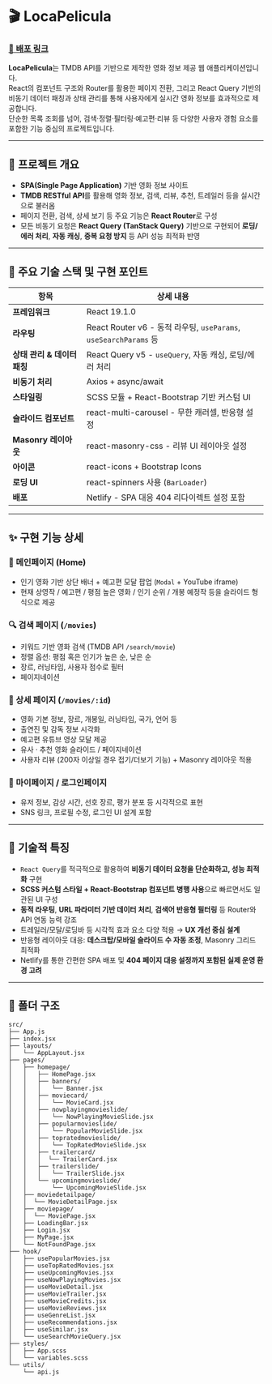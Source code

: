 # 🎬 LocaPelicula

### [🔗 배포 링크](https://locapelicula.netlify.app/)

**LocaPelicula**는 TMDB API를 기반으로 제작한 영화 정보 제공 웹 애플리케이션입니다.  
React의 컴포넌트 구조와 Router를 활용한 페이지 전환, 그리고 React Query 기반의 비동기 데이터 패칭과 상태 관리를 통해 사용자에게 실시간 영화 정보를 효과적으로 제공합니다.  
단순한 목록 조회를 넘어, 검색·정렬·필터링·예고편·리뷰 등 다양한 사용자 경험 요소를 포함한 기능 중심의 프로젝트입니다.

---

## 🚀 프로젝트 개요

- **SPA(Single Page Application)** 기반 영화 정보 사이트
- **TMDB RESTful API**를 활용해 영화 정보, 검색, 리뷰, 추천, 트레일러 등을 실시간으로 불러옴
- 페이지 전환, 검색, 상세 보기 등 주요 기능은 **React Router**로 구성
- 모든 비동기 요청은 **React Query (TanStack Query)** 기반으로 구현되어 **로딩/에러 처리**, **자동 캐싱**, **중복 요청 방지** 등 API 성능 최적화 반영

---

## 🔧 주요 기술 스택 및 구현 포인트

| 항목 | 상세 내용 |
|------|-----------|
| **프레임워크** | React 19.1.0 |
| **라우팅** | React Router v6 - 동적 라우팅, `useParams`, `useSearchParams` 등 |
| **상태 관리 & 데이터 패칭** | React Query v5 - `useQuery`, 자동 캐싱, 로딩/에러 처리 |
| **비동기 처리** | Axios + async/await |
| **스타일링** | SCSS 모듈 + React-Bootstrap 기반 커스텀 UI |
| **슬라이드 컴포넌트** | react-multi-carousel - 무한 캐러셀, 반응형 설정 |
| **Masonry 레이아웃** |  react-masonry-css - 리뷰 UI 레이아웃 설정 |
| **아이콘** | react-icons + Bootstrap Icons |
| **로딩 UI** | react-spinners 사용 (`BarLoader`) |
| **배포** | Netlify - SPA 대응 404 리다이렉트 설정 포함 |

---

## ✨ 구현 기능 상세

### 🎥 메인페이지 (Home)
- 인기 영화 기반 상단 배너 + 예고편 모달 팝업 (`Modal` + YouTube iframe)
- 현재 상영작 / 예고편 / 평점 높은 영화 / 인기 순위 / 개봉 예정작 등을 슬라이드 형식으로 제공

### 🔍 검색 페이지 (`/movies`)
- 키워드 기반 영화 검색 (TMDB API `/search/movie`)
- 정렬 옵션: 평점 혹은 인기가 높은 순, 낮은 순
- 장르, 러닝타임, 사용자 점수로 필터
- 페이지네이션

### 📄 상세 페이지 (`/movies/:id`)
- 영화 기본 정보, 장르, 개봉일, 러닝타임, 국가, 언어 등
- 출연진 및 감독 정보 시각화
- 예고편 유튜브 영상 모달 제공
- 유사 · 추천 영화 슬라이드 / 페이지네이션
- 사용자 리뷰 (200자 이상일 경우 접기/더보기 기능) + Masonry 레이아웃 적용

### 🙋 마이페이지 / 로그인페이지
- 유저 정보, 감상 시간, 선호 장르, 평가 분포 등 시각적으로 표현
- SNS 링크, 프로필 수정, 로그인 UI 설계 포함

---

## 🎯 기술적 특징

- `React Query`를 적극적으로 활용하여 **비동기 데이터 요청을 단순화하고, 성능 최적화** 구현
- **SCSS 커스텀 스타일 + React-Bootstrap 컴포넌트 병행 사용**으로 빠르면서도 일관된 UI 구성
- **동적 라우팅**, **URL 파라미터 기반 데이터 처리**, **검색어 반응형 필터링** 등 Router와 API 연동 능력 강조
- 트레일러/모달/로딩바 등 시각적 효과 요소 다양 적용 → **UX 개선 중심 설계**
- 반응형 레이아웃 대응: **데스크탑/모바일 슬라이드 수 자동 조정**, Masonry 그리드 최적화
- Netlify를 통한 간편한 SPA 배포 및 **404 페이지 대응 설정까지 포함된 실제 운영 환경 고려**

---

## 📁 폴더 구조
```
src/
├── App.js
├── index.jsx
├── layouts/
│   └── AppLayout.jsx
├── pages/
│   ├── homepage/
│   │   ├── HomePage.jsx
│   │   ├── banners/
│   │   │   └── Banner.jsx
│   │   ├── moviecard/
│   │   │   └── MovieCard.jsx
│   │   ├── nowplayingmovieslide/
│   │   │   └── NowPlayingMovieSlide.jsx
│   │   ├── popularmovieslide/
│   │   │   └── PopularMovieSlide.jsx
│   │   ├── topratedmovieslide/
│   │   │   └── TopRatedMovieSlide.jsx
│   │   ├── trailercard/
│   │   │  └── TrailerCard.jsx
│   │   ├── trailerslide/
│   │   │   └── TrailerSlide.jsx
│   │   └── upcomingmovieslide/
│   │       └── UpcomingMovieSlide.jsx
│   ├── moviedetailpage/
│   │  └── MovieDetailPage.jsx
│   ├── moviepage/
│   │  └── MoviePage.jsx
│   ├── LoadingBar.jsx
│   ├── Login.jsx
│   ├── MyPage.jsx
│   └── NotFoundPage.jsx
├── hook/
│   ├── usePopularMovies.jsx
│   ├── useTopRatedMovies.jsx
│   ├── useUpcomingMovies.jsx
│   ├── useNowPlayingMovies.jsx
│   ├── useMovieDetail.jsx
│   ├── useMovieTrailer.jsx
│   ├── useMovieCredits.jsx
│   ├── useMovieReviews.jsx
│   ├── useGenreList.jsx
│   ├── useRecommendations.jsx
│   ├── useSimilar.jsx
│   └── useSearchMovieQuery.jsx
├── styles/
│   ├── App.scss
│   └── variables.scss
└── utils/
    └── api.js
```
